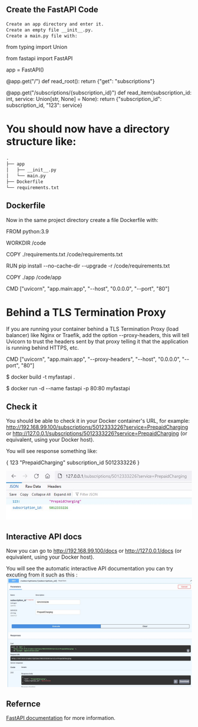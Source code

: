 ## Create the FastAPI Code

    Create an app directory and enter it.
    Create an empty file __init__.py.
    Create a main.py file with:


from typing import Union

from fastapi import FastAPI

app = FastAPI()


@app.get("/")
def read_root():
    return {"get": "subscriptions"}


@app.get("/subscriptions/{subscription_id}")
def read_item(subscription_id: int, service: Union[str, None] = None):
    return {"subscription_id": subscription_id, "123": service}


# You should now have a directory structure like:
```
.
├── app
│   ├── __init__.py
│   └── main.py
├── Dockerfile
└── requirements.txt
```

## Dockerfile

Now in the same project directory create a file Dockerfile with:


FROM python:3.9

WORKDIR /code

COPY ./requirements.txt /code/requirements.txt

RUN pip install --no-cache-dir --upgrade -r /code/requirements.txt

COPY ./app /code/app

CMD ["uvicorn", "app.main:app", "--host", "0.0.0.0", "--port", "80"]


# Behind a TLS Termination Proxy

If you are running your container behind a TLS Termination Proxy (load balancer) like Nginx or Traefik, add the option --proxy-headers, this will tell Uvicorn to trust the headers sent by that proxy telling it that the application is running behind HTTPS, etc.

CMD ["uvicorn", "app.main:app", "--proxy-headers", "--host", "0.0.0.0", "--port", "80"]




$ docker build -t myfastapi .

$ docker run -d --name fastapi -p 80:80 myfastapi




## Check it

You should be able to check it in your Docker container's URL, for example: http://192.168.99.100/subscriptions/5012333226?service=PrepaidCharging or http://127.0.0.1/subscriptions/5012333226?service=PrepaidCharging (or equivalent, using your Docker host).

You will see response something like:

{
    123	"PrepaidCharging"
    subscription_id	5012333226
}

![alt text](https://github.com/EngMohamedElEmam/simple-api-docker/blob/master/fastapi-HTTP-request.jpg?raw=true)

## Interactive API docs

Now you can go to http://192.168.99.100/docs or http://127.0.0.1/docs (or equivalent, using your Docker host).

You will see the automatic interactive API documentation you can try excuting from it such as this : 
![alt text](https://github.com/EngMohamedElEmam/simple-api-docker/blob/master/fastapi-swagger.jpg?raw=true)


## Refernce 
[FastAPI documentation](https://fastapi.tiangolo.com/tutorial/getting-started/) for more information.
